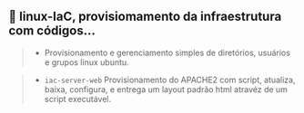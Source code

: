 ## :penguin: linux-IaC, provisiomamento da infraestrutura com códigos...

>* Provisionamento e gerenciamento simples de diretórios, usuários e grupos linux ubuntu.

>* `iac-server-web` Provisionamento do APACHE2 com script, atualiza, baixa, configura, e entrega um layout padrão html atravéz de um script executável.



